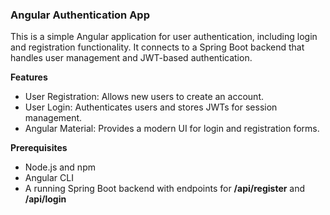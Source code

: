 ### Angular Authentication App
This is a simple Angular application for user authentication, including login and registration functionality. It connects to a Spring Boot backend that handles user management and JWT-based authentication.

**Features**
- User Registration: Allows new users to create an account.
- User Login: Authenticates users and stores JWTs for session management.
- Angular Material: Provides a modern UI for login and registration forms.

**Prerequisites**
- Node.js and npm
- Angular CLI
- A running Spring Boot backend with endpoints for **/api/register** and **/api/login**
